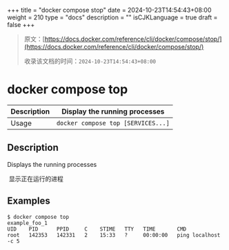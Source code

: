 +++
title = "docker compose stop"
date = 2024-10-23T14:54:43+08:00
weight = 210
type = "docs"
description = ""
isCJKLanguage = true
draft = false
+++

> 原文：[https://docs.docker.com/reference/cli/docker/compose/stop/](https://docs.docker.com/reference/cli/docker/compose/stop/)
>
> 收录该文档的时间：`2024-10-23T14:54:43+08:00`

# docker compose top

| Description | Display the running processes      |
| :---------- | ---------------------------------- |
| Usage       | `docker compose top [SERVICES...]` |

## Description

Displays the running processes

​	显示正在运行的进程

## Examples



```console
$ docker compose top
example_foo_1
UID    PID      PPID     C    STIME   TTY   TIME       CMD
root   142353   142331   2    15:33   ?     00:00:00   ping localhost -c 5
```

